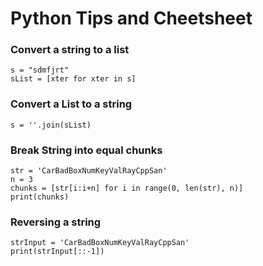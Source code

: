 # Python Tips and Cheetsheet

### Convert a string to a list
```
s = "sdmfjrt"
sList = [xter for xter in s]
```

### Convert a List to a string
```
s = ''.join(sList)
```

### Break String into equal chunks
```
str = 'CarBadBoxNumKeyValRayCppSan'
n = 3
chunks = [str[i:i+n] for i in range(0, len(str), n)]
print(chunks)
```

### Reversing a string
```
strInput = 'CarBadBoxNumKeyValRayCppSan'
print(strInput[::-1])
```

